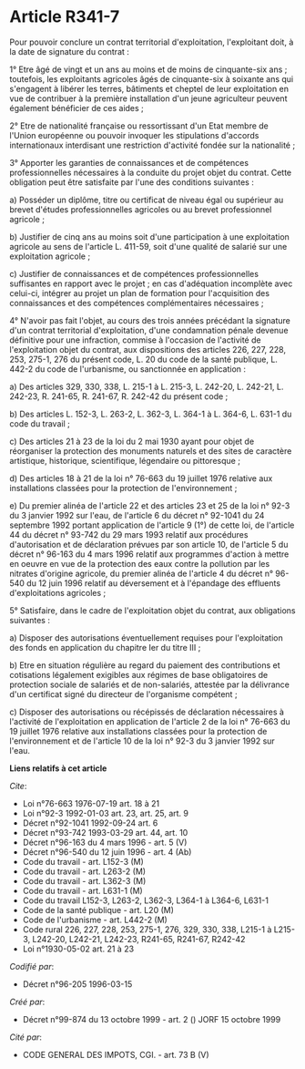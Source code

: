 # Article R341-7

Pour pouvoir conclure un contrat territorial d'exploitation, l'exploitant doit, à la date de signature du contrat :

1° Etre âgé de vingt et un ans au moins et de moins de cinquante-six ans ; toutefois, les exploitants agricoles âgés de
cinquante-six à soixante ans qui s'engagent à libérer les terres, bâtiments et cheptel de leur exploitation en vue de
contribuer à la première installation d'un jeune agriculteur peuvent également bénéficier de ces aides ;

2° Etre de nationalité française ou ressortissant d'un Etat membre de l'Union européenne ou pouvoir invoquer les stipulations
d'accords internationaux interdisant une restriction d'activité fondée sur la nationalité ;

3° Apporter les garanties de connaissances et de compétences professionnelles nécessaires à la conduite du projet objet du
contrat. Cette obligation peut être satisfaite par l'une des conditions suivantes :

a) Posséder un diplôme, titre ou certificat de niveau égal ou supérieur au brevet d'études professionnelles agricoles ou au
brevet professionnel agricole ;

b) Justifier de cinq ans au moins soit d'une participation à une exploitation agricole au sens de l'article L. 411-59, soit
d'une qualité de salarié sur une exploitation agricole ;

c) Justifier de connaissances et de compétences professionnelles suffisantes en rapport avec le projet ; en cas d'adéquation
incomplète avec celui-ci, intégrer au projet un plan de formation pour l'acquisition des connaissances et des compétences
complémentaires nécessaires ;

4° N'avoir pas fait l'objet, au cours des trois années précédant la signature d'un contrat territorial d'exploitation, d'une
condamnation pénale devenue définitive pour une infraction, commise à l'occasion de l'activité de l'exploitation objet du
contrat, aux dispositions des articles 226, 227, 228, 253, 275-1, 276 du présent code, L. 20 du code de la santé publique, L.
442-2 du code de l'urbanisme, ou sanctionnée en application :

a) Des articles 329, 330, 338, L. 215-1 à L. 215-3, L. 242-20, L. 242-21, L. 242-23, R. 241-65, R. 241-67, R. 242-42 du
présent code ;

b) Des articles L. 152-3, L. 263-2, L. 362-3, L. 364-1 à L. 364-6, L. 631-1 du code du travail ;

c) Des articles 21 à 23 de la loi du 2 mai 1930 ayant pour objet de réorganiser la protection des monuments naturels et des
sites de caractère artistique, historique, scientifique, légendaire ou pittoresque ;

d) Des articles 18 à 21 de la loi n° 76-663 du 19 juillet 1976 relative aux installations classées pour la protection de
l'environnement ;

e) Du premier alinéa de l'article 22 et des articles 23 et 25 de la loi n° 92-3 du 3 janvier 1992 sur l'eau, de l'article 6
du décret n° 92-1041 du 24 septembre 1992 portant application de l'article 9 (1°) de cette loi, de l'article 44 du décret n°
93-742 du 29 mars 1993 relatif aux procédures d'autorisation et de déclaration prévues par son article 10, de l'article 5 du
décret n° 96-163 du 4 mars 1996 relatif aux programmes d'action à mettre en oeuvre en vue de la protection des eaux contre la
pollution par les nitrates d'origine agricole, du premier alinéa de l'article 4 du décret n° 96-540 du 12 juin 1996 relatif
au déversement et à l'épandage des effluents d'exploitations agricoles ;

5° Satisfaire, dans le cadre de l'exploitation objet du contrat, aux obligations suivantes :

a) Disposer des autorisations éventuellement requises pour l'exploitation des fonds en application du chapitre Ier du titre
III ;

b) Etre en situation régulière au regard du paiement des contributions et cotisations légalement exigibles aux régimes de
base obligatoires de protection sociale de salariés et de non-salariés, attestée par la délivrance d'un certificat signé du
directeur de l'organisme compétent ;

c) Disposer des autorisations ou récépissés de déclaration nécessaires à l'activité de l'exploitation en application de
l'article 2 de la loi n° 76-663 du 19 juillet 1976 relative aux installations classées pour la protection de l'environnement
et de l'article 10 de la loi n° 92-3 du 3 janvier 1992 sur l'eau.

**Liens relatifs à cet article**

_Cite_:

  - Loi n°76-663 1976-07-19 art. 18 à 21
  - Loi n°92-3 1992-01-03 art. 23, art. 25, art. 9
  - Décret n°92-1041 1992-09-24 art. 6
  - Décret n°93-742 1993-03-29 art. 44, art. 10
  - Décret n°96-163 du 4 mars 1996 - art. 5 (V)
  - Décret n°96-540 du 12 juin 1996 - art. 4 (Ab)
  - Code du travail - art. L152-3 (M)
  - Code du travail - art. L263-2 (M)
  - Code du travail - art. L362-3 (M)
  - Code du travail - art. L631-1 (M)
  - Code du travail L152-3, L263-2, L362-3, L364-1 à L364-6, L631-1
  - Code de la santé publique - art. L20 (M)
  - Code de l'urbanisme - art. L442-2 (M)
  - Code rural 226, 227, 228, 253, 275-1, 276, 329, 330, 338, L215-1 à L215-3, L242-20, L242-21, L242-23, R241-65, R241-67, R242-42
  - Loi n°1930-05-02 art. 21 à 23

_Codifié par_:

  - Décret n°96-205 1996-03-15

_Créé par_:

  - Décret n°99-874 du 13 octobre 1999 - art. 2 () JORF 15 octobre 1999

_Cité par_:

  - CODE GENERAL DES IMPOTS, CGI. - art. 73 B (V)
